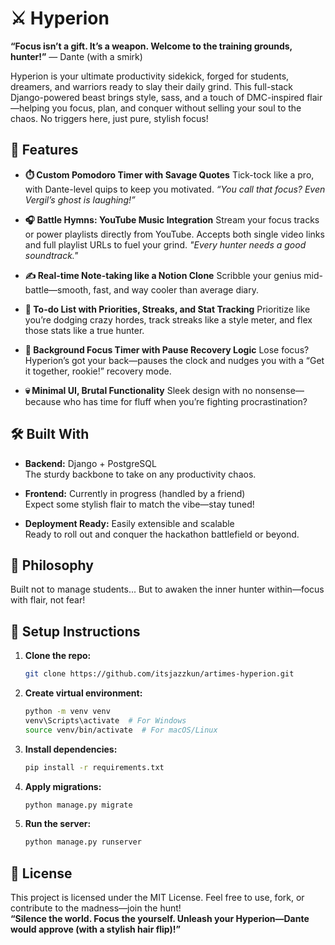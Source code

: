 # ⚔️ Hyperion

**“Focus isn’t a gift. It’s a weapon. Welcome to the training grounds, hunter!”** — Dante (with a smirk)

Hyperion is your ultimate productivity sidekick, forged for students, dreamers, and warriors ready to slay their daily grind. This full-stack Django-powered beast brings style, sass, and a touch of DMC-inspired flair—helping you focus, plan, and conquer without selling your soul to the chaos. No triggers here, just pure, stylish focus!

## 🔮 Features

- **⏱️ Custom Pomodoro Timer with Savage Quotes**
  Tick-tock like a pro, with Dante-level quips to keep you motivated.
  *“You call that focus? Even Vergil’s ghost is laughing!”*

- **🎧 **Battle Hymns: YouTube Music Integration****
  Stream your focus tracks or power playlists directly from YouTube. Accepts both single video links and full playlist URLs to fuel your grind.
  *"Every hunter needs a good soundtrack."*

- **✍️ Real-time Note-taking like a Notion Clone**
  Scribble your genius mid-battle—smooth, fast, and way cooler than average diary.

- **📅 To-do List with Priorities, Streaks, and Stat Tracking**
  Prioritize like you’re dodging crazy hordes, track streaks like a style meter, and flex those stats like a true hunter.

- **👀 Background Focus Timer with Pause Recovery Logic**
  Lose focus? Hyperion’s got your back—pauses the clock and nudges you with a “Get it together, rookie!” recovery mode.

- **💀 Minimal UI, Brutal Functionality**
  Sleek design with no nonsense—because who has time for fluff when you’re fighting procrastination?

## 🛠️ Built With

- **Backend:** Django + PostgreSQL  
  The sturdy backbone to take on any productivity chaos.

- **Frontend:** Currently in progress (handled by a friend)  
  Expect some stylish flair to match the vibe—stay tuned!

- **Deployment Ready:** Easily extensible and scalable  
  Ready to roll out and conquer the hackathon battlefield or beyond.

## 🧠 Philosophy

Built not to manage students... But to awaken the inner hunter within—focus with flair, not fear!

## 🧾 Setup Instructions

1. **Clone the repo:**
   ```bash
   git clone https://github.com/itsjazzkun/artimes-hyperion.git
   ```

2. **Create virtual environment:**
   ```bash
   python -m venv venv
   venv\Scripts\activate  # For Windows
   source venv/bin/activate  # For macOS/Linux
   ```

3. **Install dependencies:**
   ```bash
   pip install -r requirements.txt
   ```

4. **Apply migrations:**
   ```bash
   python manage.py migrate
   ```

5. **Run the server:**
   ```bash
   python manage.py runserver
   ```

## 📜 License

This project is licensed under the MIT License. Feel free to use, fork, or contribute to the madness—join the hunt!  
**“Silence the world. Focus the yourself. Unleash your Hyperion—Dante would approve (with a stylish hair flip)!”**

